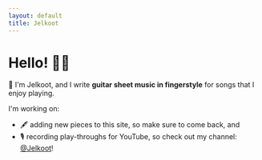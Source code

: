```yaml
---
layout: default
title: Jelkoot
---
```


# Hello! 👋🏼

🎸 I'm Jelkoot, and I write **guitar sheet music in fingerstyle** for songs that I enjoy playing.

I'm working on:
* 🖋️ adding new pieces to this site, so make sure to come back, and
* 🎙️ recording play-throughs for YouTube, so check out my channel: [@Jelkoot](https://www.youtube.com/@Jelkoot)!
